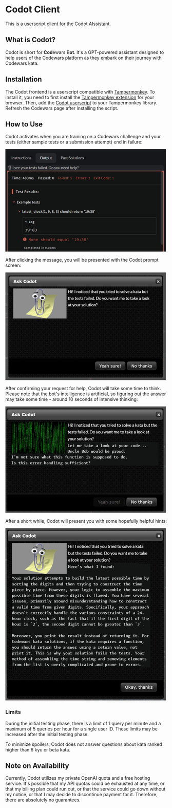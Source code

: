 # Codot Client

This is a userscript client for the Codot AIssistant.

## What is Codot?

Codot is short for **Cod**ewars B**ot**. It's a GPT-powered assistant designed to help users of the Codewars platform as they embark on their journey with Codewars kata.

## Installation

The Codot frontend is a userscript compatible with [Tampermonkey](https://www.tampermonkey.net). To install it, you need to first install the [Tampermonkey extension](https://www.tampermonkey.net) for your browser. Then, add the [Codot userscript](https://github.com/hobovsky/codot-client/raw/main/src/codot.user.js) to your Tampermonkey library. Refresh the Codewars page after installing the script.

## How to Use

Codot activates when you are training on a Codewars challenge and your tests (either sample tests or a submission attempt) end in failure:

![How to Use Step 1](./images/howto-00.png)

After clicking the message, you will be presented with the Codot prompt screen:

![How to Use Step 2](./images/howto-01.png)

After confirming your request for help, Codot will take some time to think. Please note that the bot's intelligence is artificial, so figuring out the answer may take some time - around 10 seconds of intensive thinking:

![How to Use Step 3](./images/howto-02.png)

After a short while, Codot will present you with some hopefully helpful hints:

![How to Use Step 4](./images/howto-03.png)

### Limits

During the initial testing phase, there is a limit of 1 query per minute and a maximum of 5 queries per hour for a single user ID. These limits may be increased after the initial testing phase.

To minimize spoilers, Codot does not answer questions about kata ranked higher than 6 kyu or beta kata.

## Note on Availability

Currently, Codot utilizes my private OpenAI quota and a free hosting service. It's possible that my API quotas could be exhausted at any time, or that my billing plan could run out, or that the service could go down without my notice, or that I may decide to discontinue payment for it. Therefore, there are absolutely no guarantees.
